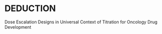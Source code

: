 # DEDUCTION
Dose Escalation Designs in Universal Context of Titration for Oncology Drug Development
